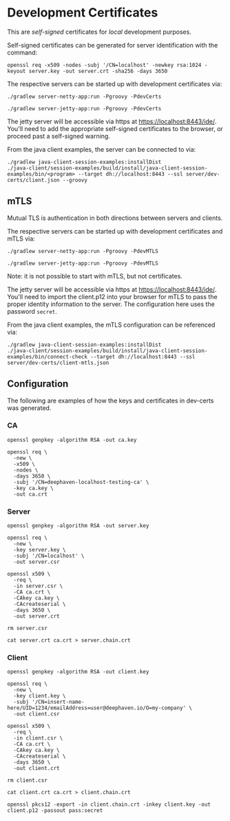 # Development Certificates

This are *self-signed* certificates for *local* development purposes.

Self-signed certificates can be generated for server identification with the command:

```shell
openssl req -x509 -nodes -subj '/CN=localhost' -newkey rsa:1024 -keyout server.key -out server.crt -sha256 -days 3650
```

The respective servers can be started up with development certificates via:

```shell
./gradlew server-netty-app:run -Pgroovy -PdevCerts
```

```shell
./gradlew server-jetty-app:run -Pgroovy -PdevCerts
```

The jetty server will be accessible via https at [https://localhost:8443/ide/](https://localhost:8443/ide/). You'll need
to add the appropriate self-signed certificates to the browser, or proceed past a self-signed warning.

From the java client examples, the server can be connected to via:

```shell
./gradlew java-client-session-examples:installDist
./java-client/session-examples/build/install/java-client-session-examples/bin/<program> --target dh://localhost:8443 --ssl server/dev-certs/client.json --groovy
```

## mTLS

Mutual TLS is authentication in both directions between servers and clients.

The respective servers can be started up with development certificates and mTLS via:

```shell
./gradlew server-netty-app:run -Pgroovy -PdevMTLS
```

```shell
./gradlew server-jetty-app:run -Pgroovy -PdevMTLS
```

Note: it is not possible to start with mTLS, but not certificates.

The jetty server will be accessible via https at [https://localhost:8443/ide/](https://localhost:8443/ide/). You'll need
to import the client.p12 into your browser for mTLS to pass the proper identity information to the server. The
configuration here uses the password `secret`.

From the java client examples, the mTLS configuration can be referenced via:

```shell
./gradlew java-client-session-examples:installDist
./java-client/session-examples/build/install/java-client-session-examples/bin/connect-check --target dh://localhost:8443 --ssl server/dev-certs/client-mtls.json
```
## Configuration

The following are examples of how the keys and certificates in dev-certs was generated.

### CA

```shell
openssl genpkey -algorithm RSA -out ca.key 

openssl req \
  -new \
  -x509 \
  -nodes \
  -days 3650 \
  -subj '/CN=deephaven-localhost-testing-ca' \
  -key ca.key \
  -out ca.crt
```

### Server

```shell
openssl genpkey -algorithm RSA -out server.key 

openssl req \
  -new \
  -key server.key \
  -subj '/CN=localhost' \
  -out server.csr
  
openssl x509 \
  -req \
  -in server.csr \
  -CA ca.crt \
  -CAkey ca.key \
  -CAcreateserial \
  -days 3650 \
  -out server.crt

rm server.csr

cat server.crt ca.crt > server.chain.crt
```

### Client

```shell
openssl genpkey -algorithm RSA -out client.key 

openssl req \
  -new \
  -key client.key \
  -subj '/CN=insert-name-here/UID=1234/emailAddress=user@deephaven.io/O=my-company' \
  -out client.csr
  
openssl x509 \
  -req \
  -in client.csr \
  -CA ca.crt \
  -CAkey ca.key \
  -CAcreateserial \
  -days 3650 \
  -out client.crt
  
rm client.csr

cat client.crt ca.crt > client.chain.crt

openssl pkcs12 -export -in client.chain.crt -inkey client.key -out client.p12 -passout pass:secret
```
